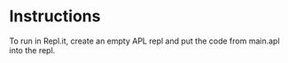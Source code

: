 # Instructions

To run in Repl.it, create an empty APL repl and put the code from main.apl into the repl.

